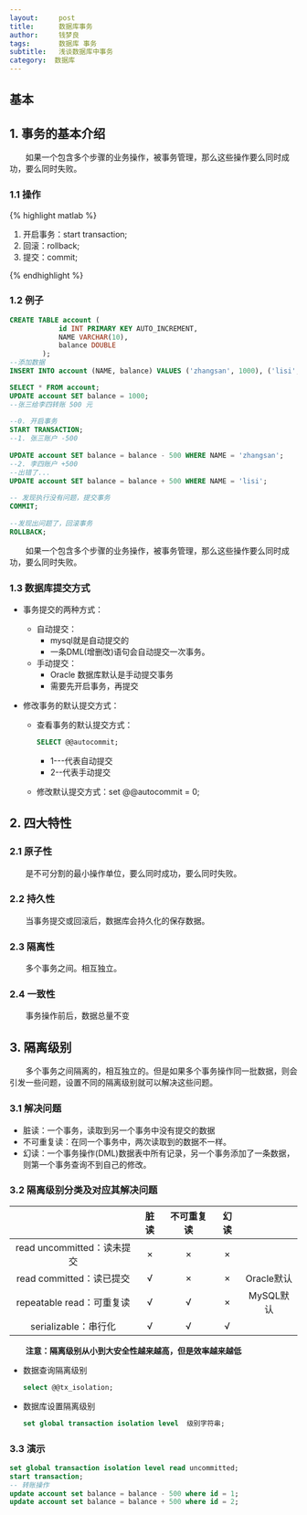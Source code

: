 ```yaml
---
layout:     post
title:      数据库事务
author:     钱梦良
tags: 		数据库 事务 
subtitle:   浅谈数据库中事务
category:  数据库
---
```

## 基本

## 1. 事务的基本介绍

&emsp;&emsp;如果一个包含多个步骤的业务操作，被事务管理，那么这些操作要么同时成功，要么同时失败。

### 1.1 操作

{% highlight matlab %}

1. 开启事务：start transaction;
2. 回滚：rollback;
3. 提交：commit;

{% endhighlight %}

### 1.2 例子

```sql
CREATE TABLE account (
			id INT PRIMARY KEY AUTO_INCREMENT,
			NAME VARCHAR(10),
			balance DOUBLE
		);
--添加数据
INSERT INTO account (NAME, balance) VALUES ('zhangsan', 1000), ('lisi', 1000);

SELECT * FROM account;
UPDATE account SET balance = 1000;
--张三给李四转账 500 元
		
--0. 开启事务
START TRANSACTION;
--1. 张三账户 -500
		
UPDATE account SET balance = balance - 500 WHERE NAME = 'zhangsan';
--2. 李四账户 +500
--出错了...
UPDATE account SET balance = balance + 500 WHERE NAME = 'lisi';
		
-- 发现执行没有问题，提交事务
COMMIT;
		
--发现出问题了，回滚事务
ROLLBACK;
```

&emsp;&emsp;如果一个包含多个步骤的业务操作，被事务管理，那么这些操作要么同时成功，要么同时失败。

### 1.3 数据库提交方式


- 事务提交的两种方式：

  - 自动提交：
    - mysql就是自动提交的
    - 一条DML(增删改)语句会自动提交一次事务。
  - 手动提交：
    - Oracle 数据库默认是手动提交事务
    - 需要先开启事务，再提交

- 修改事务的默认提交方式：

  - 查看事务的默认提交方式：

    ```sql
    SELECT @@autocommit; 
    ```

    - 1---代表自动提交
    - 2--代表手动提交

  - 修改默认提交方式：set @@autocommit = 0;


## 2. 四大特性

### 2.1 原子性 

&emsp;&emsp;是不可分割的最小操作单位，要么同时成功，要么同时失败。

### 2.2 持久性

&emsp;&emsp;当事务提交或回滚后，数据库会持久化的保存数据。

### 2.3 隔离性

&emsp;&emsp;多个事务之间。相互独立。

### 2.4 一致性

&emsp;&emsp;事务操作前后，数据总量不变

## 3. 隔离级别

&emsp;&emsp;多个事务之间隔离的，相互独立的。但是如果多个事务操作同一批数据，则会引发一些问题，设置不同的隔离级别就可以解决这些问题。

### 3.1 解决问题

- 脏读：一个事务，读取到另一个事务中没有提交的数据
- 不可重复读：在同一个事务中，两次读取到的数据不一样。
- 幻读：一个事务操作(DML)数据表中所有记录，另一个事务添加了一条数据，则第一个事务查询不到自己的修改。

### 3.2 隔离级别分类及对应其解决问题

|                            | 脏读 | 不可重复读 | 幻读 |            |
| :------------------------: | :--: | :--------: | :--: | :--------: |
| read uncommitted：读未提交 |  ×   |     ×      |  ×   |            |
|  read committed：读已提交  |  √   |     ×      |  ×   | Oracle默认 |
| repeatable read：可重复读  |  √   |     √      |  ×   | MySQL默认  |
|    serializable：串行化    |  √   |     √      |  √   |            |

&emsp;&emsp;**注意：隔离级别从小到大安全性越来越高，但是效率越来越低**

- 数据查询隔离级别

  ```sql
  select @@tx_isolation;
  ```

- 数据库设置隔离级别

  ```sql
  set global transaction isolation level  级别字符串;
  ```

### 3.3 演示

```sql
set global transaction isolation level read uncommitted;
start transaction;
-- 转账操作
update account set balance = balance - 500 where id = 1;
update account set balance = balance + 500 where id = 2;
```

